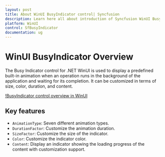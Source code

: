 ```yaml
---
layout: post
title: About WinUI BusyIndicator control| Syncfusion
description: Learn here all about introduction of Syncfusion WinUI BusyIndicator Control (SfBusyIndicator) with key features and more.
platform: WinUI
control: SfBusyIndicator
documentation: ug
---
```


# WinUI BusyIndicator Overview

The Busy Indicator control for .NET WinUI is used to display a predefined built-in animation when an operation runs in the background of the application and waiting for its completion. It can be customized in terms of size, color, duration, and content.

[!BusyIndicator control overview in WinUI](BusyIndicator_videos/winui_busyindicator_overview.gif)

## Key features

* `AnimationType`: Seven different animation types.
* `DurationFactor`: Customize the animation duration.
* `SizeFactor`: Customize the size of the indicator.
* `Color`: Customize the indicator color.
* `Content`: Display an indicator showing the loading progress of the content with customization support.

